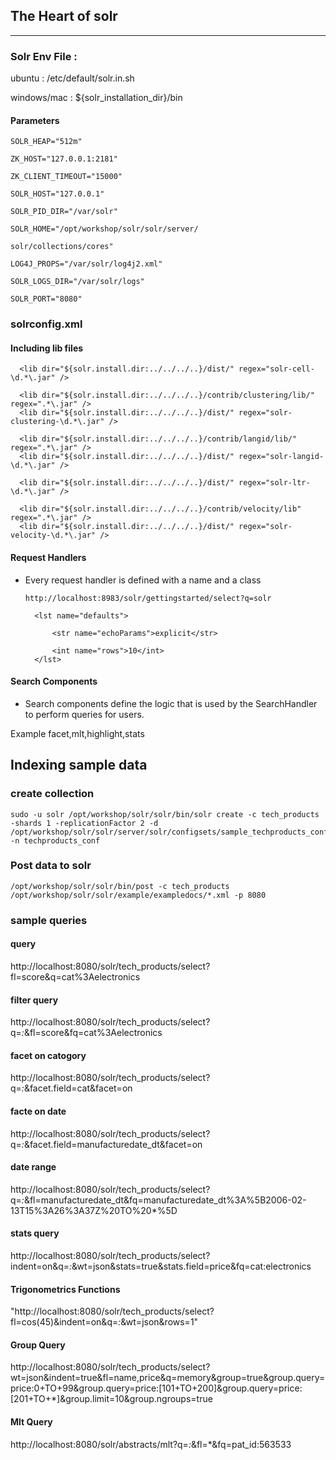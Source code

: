 ## The Heart of solr
-------------------

### Solr Env File :
ubuntu : /etc/default/solr.in.sh

windows/mac : ${solr_installation_dir}/bin

#### Parameters
```
SOLR_HEAP="512m"

ZK_HOST="127.0.0.1:2181"

ZK_CLIENT_TIMEOUT="15000"

SOLR_HOST="127.0.0.1"

SOLR_PID_DIR="/var/solr"

SOLR_HOME="/opt/workshop/solr/solr/server/

solr/collections/cores"

LOG4J_PROPS="/var/solr/log4j2.xml"

SOLR_LOGS_DIR="/var/solr/logs"

SOLR_PORT="8080"
```

### solrconfig.xml


#### Including lib files

``` <lib dir="${solr.install.dir:../../../..}/contrib/extraction/lib" regex=".*\.jar" />
  <lib dir="${solr.install.dir:../../../..}/dist/" regex="solr-cell-\d.*\.jar" />

  <lib dir="${solr.install.dir:../../../..}/contrib/clustering/lib/" regex=".*\.jar" />
  <lib dir="${solr.install.dir:../../../..}/dist/" regex="solr-clustering-\d.*\.jar" />

  <lib dir="${solr.install.dir:../../../..}/contrib/langid/lib/" regex=".*\.jar" />
  <lib dir="${solr.install.dir:../../../..}/dist/" regex="solr-langid-\d.*\.jar" />

  <lib dir="${solr.install.dir:../../../..}/dist/" regex="solr-ltr-\d.*\.jar" />

  <lib dir="${solr.install.dir:../../../..}/contrib/velocity/lib" regex=".*\.jar" />
  <lib dir="${solr.install.dir:../../../..}/dist/" regex="solr-velocity-\d.*\.jar" />

```
#### Request Handlers

* Every request handler is defined with a name and a class

    `http://localhost:8983/solr/gettingstarted/select?q=solr`

     <requestHandler name="/select" class="solr.SearchHandler">

        <lst name="defaults">

            <str name="echoParams">explicit</str>

            <int name="rows">10</int>
        </lst>
     </requestHandler>

#### Search Components

* Search components define the logic that is used by the SearchHandler to perform queries for users.

Example facet,mlt,highlight,stats

## Indexing sample data


### create collection
```
sudo -u solr /opt/workshop/solr/solr/bin/solr create -c tech_products -shards 1 -replicationFactor 2 -d /opt/workshop/solr/solr/server/solr/configsets/sample_techproducts_configs/conf -n techproducts_conf
```
### Post data to solr

```
/opt/workshop/solr/solr/bin/post -c tech_products /opt/workshop/solr/solr/example/exampledocs/*.xml -p 8080

```
### sample queries

#### query 

http://localhost:8080/solr/tech_products/select?fl=score&q=cat%3Aelectronics

#### filter query

http://localhost:8080/solr/tech_products/select?q=*:*&fl=score&fq=cat%3Aelectronics

#### facet on catogory
http://localhost:8080/solr/tech_products/select?q=*:*&facet.field=cat&facet=on

#### facte on date 
http://localhost:8080/solr/tech_products/select?q=*:*&facet.field=manufacturedate_dt&facet=on

#### date range 
http://localhost:8080/solr/tech_products/select?q=*:*&fl=manufacturedate_dt&fq=manufacturedate_dt%3A%5B2006-02-13T15%3A26%3A37Z%20TO%20*%5D

####  stats query

http://localhost:8080/solr/tech_products/select?indent=on&q=*:*&wt=json&stats=true&stats.field=price&fq=cat:electronics

#### Trigonometrics Functions
"http://localhost:8080/solr/tech_products/select?fl=cos(45)&indent=on&q=*:*&wt=json&rows=1"



#### Group Query 

http://localhost:8080/solr/tech_products/select?wt=json&indent=true&fl=name,price&q=memory&group=true&group.query=price:0+TO+99&group.query=price:[101+TO+200]&group.query=price:[201+TO+*]&group.limit=10&group.ngroups=true


#### Mlt Query

http://localhost:8080/solr/abstracts/mlt?q=*:*&fl=*&fq=pat_id:563533
